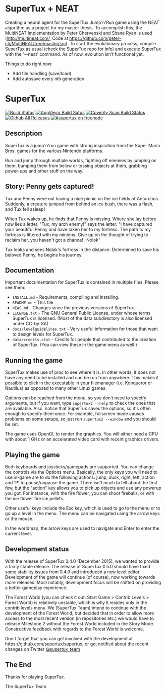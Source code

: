 # SuperTux + NEAT
Creating a neural agent for the SuperTux Jump'n'Run game using the NEAT algorithm as a project for my master thesis. To accomplish this, the MultiNEAT implementation by Peter Chervenski and Shane Ryan is used (http://multineat.com/, Code at https://github.com/peter-ch/MultiNEAT/tree/master/src).
To start the evolutionary process, compile SuperTux as usual (check the SuperTux repo for info) and execute SuperTux with the '--neat' command.
As of now, evolution isn't functional yet.

Things to do right now:
- Add file handling (save/load)
- Add autosave every nth generation

# SuperTux

[![Build Status](https://travis-ci.org/SuperTux/supertux.svg?branch=master)](https://travis-ci.org/SuperTux/supertux)
[![AppVeyor Build Satus](https://ci.appveyor.com/api/projects/status/github/SuperTux/supertux?svg=true&branch=master)](https://ci.appveyor.com/project/supertux/supertux-9ml4d/branch/master)
[![Coverity Scan Build Status](https://scan.coverity.com/projects/4025/badge.svg)](https://scan.coverity.com/projects/4025)
[![Github All Releases](https://img.shields.io/github/downloads/supertux/supertux/total.svg?maxAge=2592000)](https://github.com/SuperTux/supertux)
[![#supertux on freenode](https://img.shields.io/badge/freenode-%23supertux-brightgreen.svg)](https://webchat.freenode.net/?channels=supertux)

## Description

SuperTux is a jump'n'run game with strong inspiration from the
Super Mario Bros. games for the various Nintendo platforms.

Run and jump through multiple worlds, fighting off enemies by jumping
on them, bumping them from below or tossing objects at them, grabbing
power-ups and other stuff on the way.


## Story: Penny gets captured!

Tux and Penny were out having a nice picnic on the ice fields of
Antarctica. Suddenly, a creature jumped from behind an ice bush, there
was a flash, and Tux fell asleep!

When Tux wakes up, he finds that Penny is missing. Where she lay
before now lies a letter. "Tux, my arch enemy!" says the letter. "I
have captured your beautiful Penny and have taken her to my fortress.
The path to my fortress is littered with my minions. Give up on the
thought of trying to reclaim her, you haven't got a chance! -Nolok"

Tux looks and sees Nolok's fortress in the distance. Determined to
save his beloved Penny, he begins his journey.


## Documentation

Important documentation for SuperTux is contained in multiple files.
Please see them:

* `INSTALL.md` - Requirements, compiling and installing.
* `README.md` - This file
* `NEWS.md` - Changes since the previous versions of SuperTux.
* `LICENSE.txt` - The GNU General Public License, under whose terms SuperTux is
licensed. (Most of the data subdirectory is also licensed under
CC-by-SA)
* `docs/levelguidelines.txt` - Very useful information for those that want to
design levels for SuperTux.
* `data/credits.stxt` - Credits for people that contributed to the creation of
SuperTux. (You can view these in the game menu as well.)


## Running the game

SuperTux makes use of proc to see where it is. In other words, it does
not have any need to be installed and can be run from anywhere. This
makes it possible to click in the executable in your filemanager (i.e.
Konqueror or Nautilus) as opposed to many other Linux games.

Options can be reached from the menu, so you don't need to specify
arguments, but if you want, type `supertux2 --help` to check the ones
that are available. Also, notice that SuperTux saves the options, so
it's often enough to specify them once. For example, fullscreen mode
causes problems on some setups, so just run `supertux2 --window` and
you should be set.

The game uses OpenGL to render the graphics. You will either need a
CPU with about 1 GHz or an accelerated video card with recent
graphics drivers.


## Playing the game

Both keyboards and joysticks/gamepads are supported. You can change
the controls via the Options menu. Basically, the only keys you will
need to use in-game are to do the following actions: jump, duck,
right, left, action and 'P' to pause/unpause the game. There isn't much
to tell about the first few, but the "action" key allows you to pick
up objects and use any powerup you got. For instance, with the fire
flower, you can shoot fireballs, or with the ice flower fire ice pellets.

Other useful keys include the Esc key, which is used to go to the menu
or to go up a level in the menu. The menu can be navigated using the
arrow keys or the mouse.

In the worldmap, the arrow keys are used to navigate and Enter to
enter the current level.


## Development status

With the release of SuperTux 0.4.0 (December 2015), we wanted to provide a
fairly stable release. The release of SuperTux 0.5.0 should have fixed some
stability issues from 0.4.0 and introduced a new level editor. Development of
the game will continue (of course), now working towards more releases.
Most notably, development focus will be shifted on providing a better gameplay
experience.

The Forest World (you can check it out: Start Game > Contrib Levels > Forest
World) is relatively unstable, which is why it resides only in the contrib
levels menu. We (SuperTux Team) intend to continue with the development of the
Forest World, but decided that in order to allow more access to the most recent
version (in repositories etc.) we would have to release Milestone 2 without the
Forest World included in the Story Mode. Constructive feedback with regards to
the Forest World is welcome.

Don't forget that you can get involved with the development at
<https://github.com/supertux/supertux>,
or get notified about the recent changes on Twitter
[@supertux_team](https://twitter.com/supertux_team)


## The End

Thanks for playing SuperTux.

The SuperTux Team
